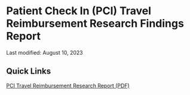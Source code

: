 # Patient Check In (PCI) Travel Reimbursement Research Findings Report

Last modified: August 10, 2023

## Quick Links

[PCI Travel Reimbursement Research Report (PDF)](https://github.com/department-of-veterans-affairs/va.gov-team/files/12323839/PCI.Travel.Reimbursement.Research.Report.pdf)
<br><br>
